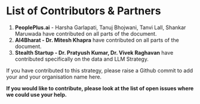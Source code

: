 # List of Contributors & Partners

1. **PeoplePlus.ai** - Harsha Garlapati, Tanuj Bhojwani, Tanvi Lall, Shankar Maruwada have contributed on all parts of the document.
2. **AI4Bharat - Dr. Mitesh Khapra** have contributed on all parts of the document.
3. **Stealth Startup - Dr. Pratyush Kumar, Dr. Vivek Raghavan** have contributed specifically on the data and LLM Strategy.



If you have contributed to this strategy, please raise a Github commit to add your and your organisation name here.



**If you would like to contribute, please look at the list of open issues where we could use your help.**







